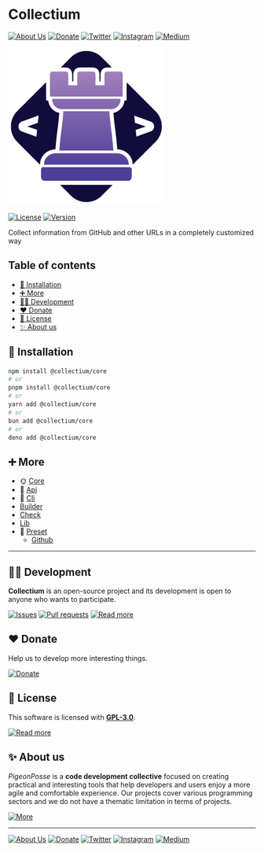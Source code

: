 # Collectium

[![About Us](https://img.shields.io/badge/About%20Us-grey?style=for-the-badge&logoColor=white)](https://pigeonposse.com?popup=about)
[![Donate](https://img.shields.io/badge/Donate-pink?style=for-the-badge&logoColor=white)](https://pigeonposse.com/?popup=donate)
[![Twitter](https://img.shields.io/badge/Twitter-black?style=for-the-badge&logoColor=white&logo=twitter)](https://twitter.com/pigeonposse_)
[![Instagram](https://img.shields.io/badge/Instagram-black?style=for-the-badge&logoColor=white&logo=instagram)](https://www.instagram.com/pigeon.posse/)
[![Medium](https://img.shields.io/badge/Medium-black?style=for-the-badge&logoColor=white&logo=medium)](https://medium.com/@pigeonposse)

[![BANNER](https://github.com/pigeonposse/collectium/blob/main/docs/public/banner.png?raw=true)](https://collectium.pigeonposse.com/)

[![License](https://img.shields.io/github/license/pigeonposse/collectium?style=for-the-badge&color=green&logoColor=white)](/LICENSE)
[![Version](https://img.shields.io/npm/v/collectium?style=for-the-badge&color=blue&label=Version)](https://www.npmjs.com/package/collectium)

Collect information from GitHub and other URLs in a completely customized way

## Table of contents

- [🔑 Installation](#-installation)
- [➕ More](#-more)
- [👨‍💻 Development](#-development)
- [❤️ Donate](#-donate)
- [📜 License](#-license)
- [✨ About us](#-about-us)




## 🔑 Installation

```bash 
npm install @collectium/core
# or
pnpm install @collectium/core
# or
yarn add @collectium/core
# or
bun add @collectium/core
# or
deno add @collectium/core
```

## ➕ More

- 🌞 [Core](https://collectium.pigeonposse.com/guide/core)
- 📖 [Api](https://collectium.pigeonposse.com/guide/api)
- 🔢 [Cli](https://collectium.pigeonposse.com/guide/cli)
- [Builder](https://collectium.pigeonposse.com/guide/builder)
- [Check](https://collectium.pigeonposse.com/guide/check)
- [Lib](https://collectium.pigeonposse.com/guide/lib)
- 💾 [Preset](https://collectium.pigeonposse.com/guide/preset)
  - [Github](https://collectium.pigeonposse.com/guide/preset/github)


---

## 👨‍💻 Development

__Collectium__ is an open-source project and its development is open to anyone who wants to participate.

[![Issues](https://img.shields.io/badge/Issues-grey?style=for-the-badge)](https://github.com/pigeonposse/collectium/issues)
[![Pull requests](https://img.shields.io/badge/Pulls-grey?style=for-the-badge)]({{const.pkg.repository.url}}/pulls)
[![Read more](https://img.shields.io/badge/Read%20more-grey?style=for-the-badge)]({{const.pkg.homepage}})

## ❤️ Donate

Help us to develop more interesting things.

[![Donate](https://img.shields.io/badge/Donate-grey?style=for-the-badge)](https://pigeonposse.com/?popup=donate)

## 📜 License

This software is licensed with __[GPL-3.0](https://github.com/pigeonposse/collectium/blob/main/LICENSE)__.

[![Read more](https://img.shields.io/badge/Read-more-grey?style=for-the-badge)](https://github.com/pigeonposse/collectium/blob/main/LICENSE)

## ✨ About us

*PigeonPosse* is a __code development collective__ focused on creating practical and interesting tools that help developers and users enjoy a more agile and comfortable experience. Our projects cover various programming sectors and we do not have a thematic limitation in terms of projects.

[![More](https://img.shields.io/badge/Read-more-grey?style=for-the-badge)](https://github.com/pigeonposse)

---



[![About Us](https://img.shields.io/badge/About%20Us-grey?style=for-the-badge&logoColor=white)](https://pigeonposse.com?popup=about)
[![Donate](https://img.shields.io/badge/Donate-pink?style=for-the-badge&logoColor=white)](https://pigeonposse.com/?popup=donate)
[![Twitter](https://img.shields.io/badge/Twitter-black?style=for-the-badge&logoColor=white&logo=twitter)](https://twitter.com/pigeonposse_)
[![Instagram](https://img.shields.io/badge/Instagram-black?style=for-the-badge&logoColor=white&logo=instagram)](https://www.instagram.com/pigeon.posse/)
[![Medium](https://img.shields.io/badge/Medium-black?style=for-the-badge&logoColor=white&logo=medium)](https://medium.com/@pigeonposse)

<!--

██████╗ ██╗ ██████╗ ███████╗ ██████╗ ███╗   ██╗██████╗  ██████╗ ███████╗███████╗███████╗
██╔══██╗██║██╔════╝ ██╔════╝██╔═══██╗████╗  ██║██╔══██╗██╔═══██╗██╔════╝██╔════╝██╔════╝
██████╔╝██║██║  ███╗█████╗  ██║   ██║██╔██╗ ██║██████╔╝██║   ██║███████╗███████╗█████╗  
██╔═══╝ ██║██║   ██║██╔══╝  ██║   ██║██║╚██╗██║██╔═══╝ ██║   ██║╚════██║╚════██║██╔══╝  
██║     ██║╚██████╔╝███████╗╚██████╔╝██║ ╚████║██║     ╚██████╔╝███████║███████║███████╗
╚═╝     ╚═╝ ╚═════╝ ╚══════╝ ╚═════╝ ╚═╝  ╚═══╝╚═╝      ╚═════╝ ╚══════╝╚══════╝╚══════╝
                                                                                        
                                                                                        
                                                                                        
█████╗█████╗█████╗█████╗█████╗█████╗█████╗                                              
╚════╝╚════╝╚════╝╚════╝╚════╝╚════╝╚════╝                                              
                                                                                        
                                                                                        
                                                                                        
 ██████╗ ██████╗ ██╗     ██╗     ███████╗ ██████╗████████╗██╗██╗   ██╗███╗   ███╗       
██╔════╝██╔═══██╗██║     ██║     ██╔════╝██╔════╝╚══██╔══╝██║██║   ██║████╗ ████║       
██║     ██║   ██║██║     ██║     █████╗  ██║        ██║   ██║██║   ██║██╔████╔██║       
██║     ██║   ██║██║     ██║     ██╔══╝  ██║        ██║   ██║██║   ██║██║╚██╔╝██║       
╚██████╗╚██████╔╝███████╗███████╗███████╗╚██████╗   ██║   ██║╚██████╔╝██║ ╚═╝ ██║       
 ╚═════╝ ╚═════╝ ╚══════╝╚══════╝╚══════╝ ╚═════╝   ╚═╝   ╚═╝ ╚═════╝ ╚═╝     ╚═╝       
                                                                                        
- Author: [Angelo](https://github.com/angelespejo)



-->

